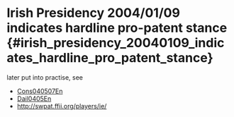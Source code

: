 # Irish Presidency 2004/01/09 indicates hardline pro-patent stance {#irish_presidency_20040109_indicates_hardline_pro_patent_stance}

later put into practise, see

-   [Cons040507En](Cons040507En "wikilink")
-   [Dail0405En](Dail0405En "wikilink")
-   <http://swpat.ffii.org/players/ie/>
